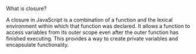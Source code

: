 What is closure?

A closure in JavaScript is a combination of a function and the lexical environment within which that function was declared. It allows a function to access variables from its outer scope even after the outer function has finished executing. This provides a way to create private variables and encapsulate functionality.
